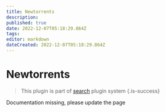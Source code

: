 ```yaml
---
title: Newtorrents
description: 
published: true
date: 2022-12-07T05:18:29.864Z
tags: 
editor: markdown
dateCreated: 2022-12-07T05:18:29.864Z
---
```


# Newtorrents
> This plugin is part of [search](/Plugins/Searches) plugin system
{.is-success}

Documentation missing, please update the page